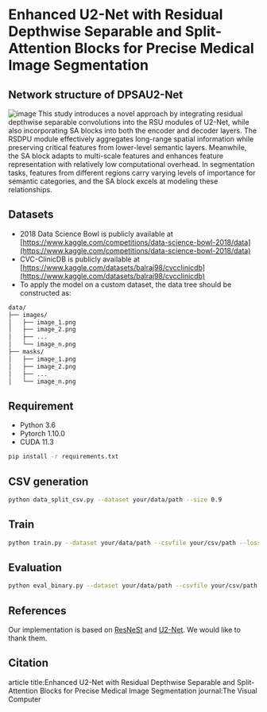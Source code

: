 # Enhanced U2-Net with Residual Depthwise Separable and Split-Attention Blocks for Precise Medical Image Segmentation 
## Network structure of DPSAU2-Net
![image](https://github.com/user-attachments/assets/712bb1c8-3703-4e06-8dda-11c050d8f0eb)
This study introduces a novel approach by integrating residual depthwise separable convolutions into the RSU modules of U2-Net, while also incorporating SA blocks into both the encoder and decoder layers. The RSDPU module effectively aggregates long-range spatial information while preserving critical features from lower-level semantic layers. Meanwhile, the SA block adapts to multi-scale features and enhances feature representation with relatively low computational overhead. In segmentation tasks, features from different regions carry varying levels of importance for semantic categories, and the SA block excels at modeling these relationships.
## Datasets
- 2018 Data Science Bowl is publicly available at [https://www.kaggle.com/competitions/data-science-bowl-2018/data](https://www.kaggle.com/competitions/data-science-bowl-2018/data)
- CVC-ClinicDB is publicly available at [https://www.kaggle.com/datasets/balraj98/cvcclinicdb](https://www.kaggle.com/datasets/balraj98/cvcclinicdb)
- To apply the model on a custom dataset, the data tree should be constructed as:
```bash
data/
├── images/
│   ├── image_1.png
│   ├── image_2.png
│   ├── ...
│   └── image_n.png
├── masks/
│   ├── image_1.png
│   ├── image_2.png
│   ├── ...
│   └── image_n.png
```
## Requirement
- Python 3.6
- Pytorch 1.10.0
- CUDA 11.3
```bash
pip install -r requirements.txt
```
## CSV generation
```bash
python data_split_csv.py --dataset your/data/path --size 0.9
```
## Train
```bash
python train.py --dataset your/data/path --csvfile your/csv/path --loss dice --batch 16 --lr 0.001 --epoch 200
```
## Evaluation
```bash
python eval_binary.py --dataset your/data/path --csvfile your/csv/path --model save_models/epoch_last.pth --debug True
```
## References
Our implementation is based on [ResNeSt](https://github.com/zhanghang1989/ResNeSt/tree/5fe47e93bd7e098d15bc278d8ab4812b82b49414) and [U2-Net](https://github.com/xuebinqin/U-2-Net). We would like to thank them.
## Citation
article title:Enhanced U2-Net with Residual Depthwise Separable and Split-Attention Blocks for Precise Medical Image Segmentation
journal:The Visual Computer
